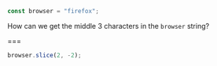 ```js
const browser = "firefox";
```

How can we get the middle 3 characters in the `browser` string?

===

```js
browser.slice(2, -2);
```

